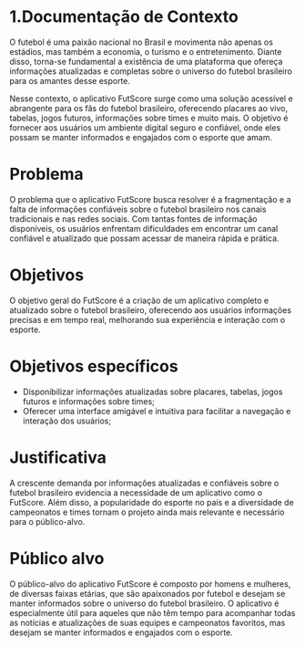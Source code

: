 # 1.Documentação de Contexto
 
O futebol é uma paixão nacional no Brasil e movimenta não apenas os estádios, mas também a economia, o turismo e o entretenimento. Diante disso, torna-se fundamental a existência de uma plataforma que ofereça informações atualizadas e completas sobre o universo do futebol brasileiro para os amantes desse esporte.
 
Nesse contexto, o aplicativo FutScore surge como uma solução acessível e abrangente para os fãs do futebol brasileiro, oferecendo placares ao vivo, tabelas, jogos futuros, informações sobre times e muito mais. O objetivo é fornecer aos usuários um ambiente digital seguro e confiável, onde eles possam se manter informados e engajados com o esporte que amam.
 
# Problema
 
O problema que o aplicativo FutScore busca resolver é a fragmentação e a falta de informações confiáveis sobre o futebol brasileiro nos canais tradicionais e nas redes sociais. Com tantas fontes de informação disponíveis, os usuários enfrentam dificuldades em encontrar um canal confiável e atualizado que possam acessar de maneira rápida e prática.
 
# Objetivos
 
O objetivo geral do FutScore é a criação de um aplicativo completo e atualizado sobre o futebol brasileiro, oferecendo aos usuários informações precisas e em tempo real, melhorando sua experiência e interação com o esporte.
 
# Objetivos específicos
 
- Disponibilizar informações atualizadas sobre placares, tabelas, jogos futuros e informações sobre times;
- Oferecer uma interface amigável e intuitiva para facilitar a navegação e interação dos usuários;
 
# Justificativa
 
A crescente demanda por informações atualizadas e confiáveis sobre o futebol brasileiro evidencia a necessidade de um aplicativo como o FutScore. Além disso, a popularidade do esporte no país e a diversidade de campeonatos e times tornam o projeto ainda mais relevante e necessário para o público-alvo.
 
# Público alvo
 
O público-alvo do aplicativo FutScore é composto por homens e mulheres, de diversas faixas etárias, que são apaixonados por futebol e desejam se manter informados sobre o universo do futebol brasileiro. O aplicativo é especialmente útil para aqueles que não têm tempo para acompanhar todas as notícias e atualizações de suas equipes e campeonatos favoritos, mas desejam se manter informados e engajados com o esporte.

